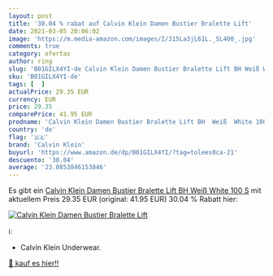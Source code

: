 ```yaml
---
layout: post
title: '30.04 % rabat auf Calvin Klein Damen Bustier Bralette Lift'
date: 2021-03-05 20:06:02
image: 'https://m.media-amazon.com/images/I/315La3jL61L._SL400_.jpg'
comments: true
category: ofertas
author: ring
slug: 'B01GILX4YI-de Calvin Klein Damen Bustier Bralette Lift BH Weiß White 100 S'
sku: 'B01GILX4YI-de'
tags: [  ]
actualPrice: 29.35 EUR
currency: EUR
price: 29.35
comparePrice: 41.95 EUR
prodname: 'Calvin Klein Damen Bustier Bralette Lift BH  Weiß  White 100   S'
country: 'de'
flag: '🇩🇪'
brand: 'Calvin Klein'
buyurl: 'https://www.amazon.de/dp/B01GILX4YI/?tag=tolees0ca-21'
descuento: '30.04'
average: '23.0853846153846'
---
```


Es gibt ein [Calvin Klein Damen Bustier Bralette Lift BH  Weiß  White 100   S](https://www.amazon.de/dp/B01GILX4YI/?tag=tolees0ca-21) mit aktuellem Preis 29.35 EUR (original: 41.95 EUR) 30.04 % Rabatt hier:

[![Calvin Klein Damen Bustier Bralette Lift](https://m.media-amazon.com/images/I/315La3jL61L._SL400_.jpg)](https://www.amazon.de/dp/B01GILX4YI/?tag=tolees0ca-21)

ℹ️:

- Calvin Klein Underwear.

[🛒 kauf es hier!!](https://www.amazon.de/dp/B01GILX4YI/?tag=tolees0ca-21)
